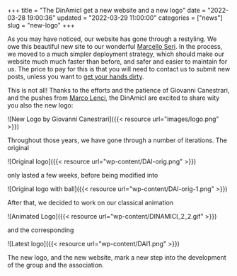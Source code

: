 +++
title = "The DinAmicI get a new website and a new logo"
date = "2022-03-28 19:00:36"
updated = "2022-03-29 11:00:00"
categories = ["news"]
slug = "new-logo"
+++

As you may have noticed, our website has gone through a restyling. We owe this beautiful new site to our wonderful [Marcello Seri](https://academic.mseri.me/).
In the process, we moved to a much simpler deployment strategy, which should make our website much much faster than before, and safer and easier to maintain for us.
The price to pay for this is that you will need to contact us to submit new posts, unless you want to [get your hands dirty](https://github.com/dai-dinamici/dai-dinamici.github.io).

This is not all! Thanks to the efforts and the patience of Giovanni Canestrari, and the pushes from [Marco Lenci](https://www.unibo.it/sitoweb/marco.lenci/en), the DinAmicI are excited to share wity you also the new logo:

![New Logo by Giovanni Canestrari]({{< resource url="images/logo.png" >}})

Throughout those years, we have gone through a number of iterations.
The original

![Original logo]({{< resource url="wp-content/DAI-orig.png" >}})

only lasted a few weeks, before being modified into

![Original logo with ball]({{< resource url="wp-content/DAI-orig-1.png" >}})

After that, we decided to work on our classical animation

![Animated Logo]({{< resource url="wp-content/DINAMICI_2_2.gif" >}})

and the corresponding

![Latest logo]({{< resource url="wp-content/DAI1.png" >}})

The new logo, and the new website, mark a new step into the development of the group and the association.

